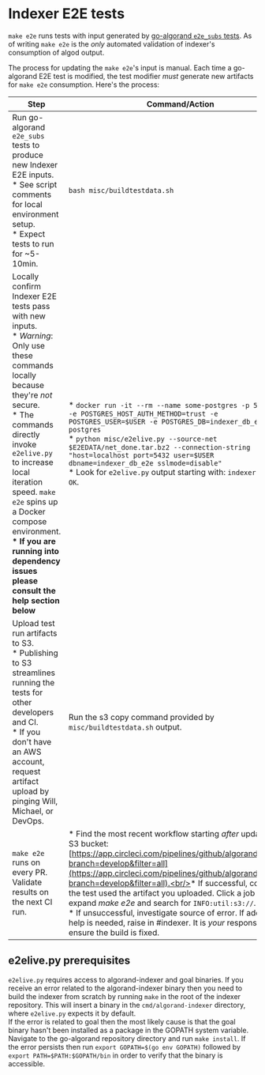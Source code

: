 # Indexer E2E tests

`make e2e` runs tests with input generated by [go-algorand `e2e_subs` tests](https://github.com/algorand/go-algorand/blob/master/test/scripts/e2e_client_runner.py).  As of writing `make e2e` is the _only_ automated validation of indexer's consumption of algod output.

The process for updating the `make e2e`'s input is manual.  Each time a go-algorand E2E test is modified, the test modifier _must_ generate new artifacts for `make e2e` consumption.  Here's the process:

| Step                                                                                                                                                                                                                                                                           | Command/Action                                                                                                                                                                                                                                                                                                                                                                                                                                                                                                                                                         |
|--------------------------------------------------------------------------------------------------------------------------------------------------------------------------------------------------------------------------------------------------------------------------------|------------------------------------------------------------------------------------------------------------------------------------------------------------------------------------------------------------------------------------------------------------------------------------------------------------------------------------------------------------------------------------------------------------------------------------------------------------------------------------------------------------------------------------------------------------------------|
| Run go-algorand `e2e_subs` tests to produce new Indexer E2E inputs.<br/>* See script comments for local environment setup.<br />* Expect tests to run for ~5-10min.                                                                                                            | `bash misc/buildtestdata.sh`                                                                                                                                                                                                                                                                                                                                                                                                                                                                                                                                           |
| Locally confirm Indexer E2E tests pass with new inputs.<br />* _Warning_:  Only use these commands locally because they're _not_ secure.<br />* The commands directly invoke `e2elive.py` to increase local iteration speed. `make e2e` spins up a Docker compose environment. <br><b>* If you are running into dependency issues please consult the help section below</b></br>| * `docker run -it --rm --name some-postgres -p 5432:5432 -e POSTGRES_HOST_AUTH_METHOD=trust -e POSTGRES_USER=$USER -e POSTGRES_DB=indexer_db_e2e postgres` <br/>* `python misc/e2elive.py --source-net $E2EDATA/net_done.tar.bz2 --connection-string "host=localhost port=5432 user=$USER dbname=indexer_db_e2e sslmode=disable"`<br /> * Look for `e2elive.py` output starting with: `indexer e2etest OK`.                                                                                                                                                            |
| Upload test run artifacts to S3.<br/>* Publishing to S3 streamlines running the tests for other developers and CI.<br />* If you don't have an AWS account, request artifact upload by pinging Will, Michael, or DevOps.                                                       | Run the s3 copy command provided by `misc/buildtestdata.sh` output.                                                                                                                                                                                                                                                                                                                                                                                                                                                                                                    |
| `make e2e` runs on every PR. Validate results on the next CI run.                                                                                                                                                                                                              | * Find the most recent workflow starting _after_ updating the S3 bucket:  [https://app.circleci.com/pipelines/github/algorand/indexer?branch=develop&filter=all](https://app.circleci.com/pipelines/github/algorand/indexer?branch=develop&filter=all).<br/>* If successful, confirm the test used the artifact you uploaded.  Click a job link, expand _make e2e_ and search for `INFO:util:s3://`.<br />* If unsuccessful, investigate source of error.  If additional help is needed, raise in #indexer.  It is _your_ responsibility to ensure the build is fixed. |

## e2elive.py prerequisites
`e2elive.py` requires access to algorand-indexer and goal binaries. If you receive an error related to the algorand-indexer binary then you need to build the indexer from scratch by running `make` in the root of the indexer repository. This will insert a binary in the `cmd/algorand-indexer` directory, where `e2elive.py` expects it by default. <br>If the error is related to goal then the most likely cause is that the goal binary hasn't been installed as a package in the GOPATH system variable. Navigate to the go-algorand repository directory and run `make install`. If the error persists then run `export GOPATH=$(go env GOPATH)` followed by `export PATH=$PATH:$GOPATH/bin` in order to verify that the binary is accessible.</br>
